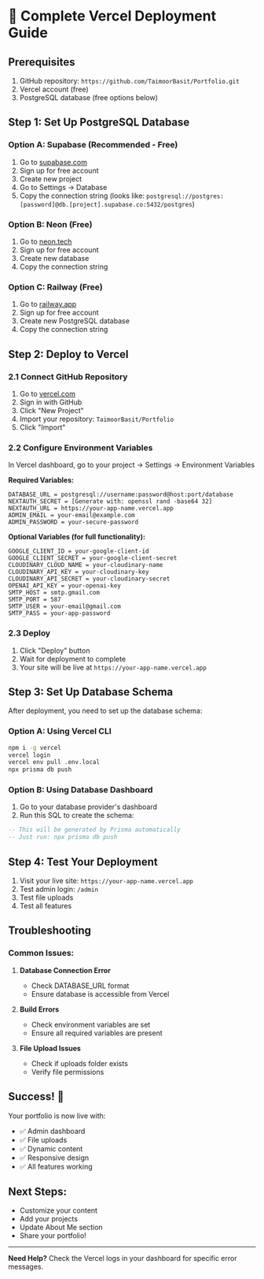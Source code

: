 # 🚀 Complete Vercel Deployment Guide

## Prerequisites
1. GitHub repository: `https://github.com/TaimoorBasit/Portfolio.git`
2. Vercel account (free)
3. PostgreSQL database (free options below)

## Step 1: Set Up PostgreSQL Database

### Option A: Supabase (Recommended - Free)
1. Go to [supabase.com](https://supabase.com)
2. Sign up for free account
3. Create new project
4. Go to Settings → Database
5. Copy the connection string (looks like: `postgresql://postgres:[password]@db.[project].supabase.co:5432/postgres`)

### Option B: Neon (Free)
1. Go to [neon.tech](https://neon.tech)
2. Sign up for free account
3. Create new database
4. Copy the connection string

### Option C: Railway (Free)
1. Go to [railway.app](https://railway.app)
2. Sign up for free account
3. Create new PostgreSQL database
4. Copy the connection string

## Step 2: Deploy to Vercel

### 2.1 Connect GitHub Repository
1. Go to [vercel.com](https://vercel.com)
2. Sign in with GitHub
3. Click "New Project"
4. Import your repository: `TaimoorBasit/Portfolio`
5. Click "Import"

### 2.2 Configure Environment Variables
In Vercel dashboard, go to your project → Settings → Environment Variables

**Required Variables:**
```
DATABASE_URL = postgresql://username:password@host:port/database
NEXTAUTH_SECRET = [Generate with: openssl rand -base64 32]
NEXTAUTH_URL = https://your-app-name.vercel.app
ADMIN_EMAIL = your-email@example.com
ADMIN_PASSWORD = your-secure-password
```

**Optional Variables (for full functionality):**
```
GOOGLE_CLIENT_ID = your-google-client-id
GOOGLE_CLIENT_SECRET = your-google-client-secret
CLOUDINARY_CLOUD_NAME = your-cloudinary-name
CLOUDINARY_API_KEY = your-cloudinary-key
CLOUDINARY_API_SECRET = your-cloudinary-secret
OPENAI_API_KEY = your-openai-key
SMTP_HOST = smtp.gmail.com
SMTP_PORT = 587
SMTP_USER = your-email@gmail.com
SMTP_PASS = your-app-password
```

### 2.3 Deploy
1. Click "Deploy" button
2. Wait for deployment to complete
3. Your site will be live at `https://your-app-name.vercel.app`

## Step 3: Set Up Database Schema

After deployment, you need to set up the database schema:

### Option A: Using Vercel CLI
```bash
npm i -g vercel
vercel login
vercel env pull .env.local
npx prisma db push
```

### Option B: Using Database Dashboard
1. Go to your database provider's dashboard
2. Run this SQL to create the schema:

```sql
-- This will be generated by Prisma automatically
-- Just run: npx prisma db push
```

## Step 4: Test Your Deployment

1. Visit your live site: `https://your-app-name.vercel.app`
2. Test admin login: `/admin`
3. Test file uploads
4. Test all features

## Troubleshooting

### Common Issues:

1. **Database Connection Error**
   - Check DATABASE_URL format
   - Ensure database is accessible from Vercel

2. **Build Errors**
   - Check environment variables are set
   - Ensure all required variables are present

3. **File Upload Issues**
   - Check if uploads folder exists
   - Verify file permissions

## Success! 🎉

Your portfolio is now live with:
- ✅ Admin dashboard
- ✅ File uploads
- ✅ Dynamic content
- ✅ Responsive design
- ✅ All features working

## Next Steps:
- Customize your content
- Add your projects
- Update About Me section
- Share your portfolio!

---

**Need Help?** Check the Vercel logs in your dashboard for specific error messages.

